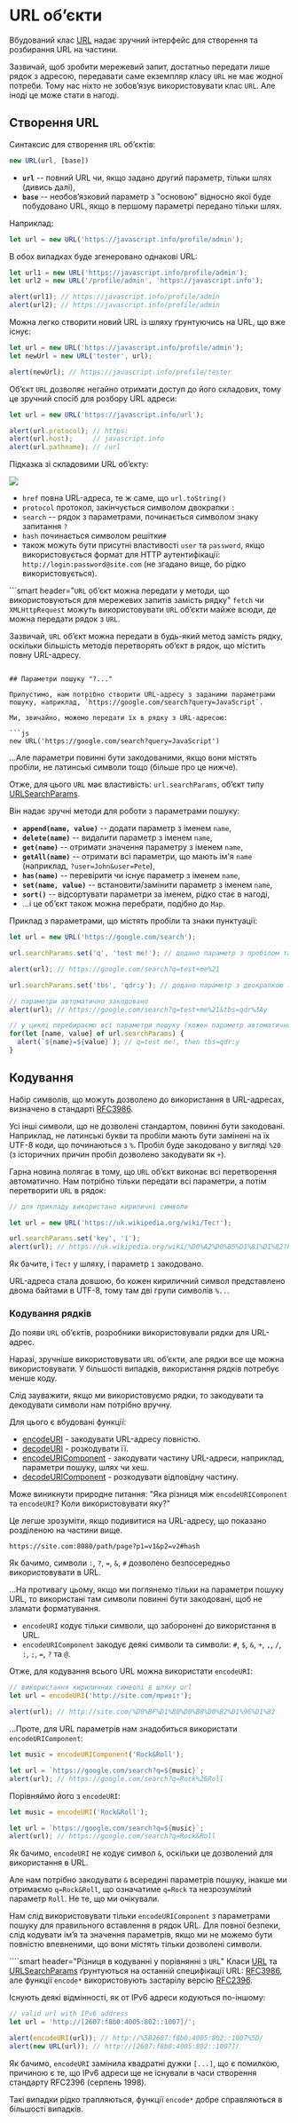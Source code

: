 
# URL об’єкти

Вбудований клас [URL](https://url.spec.whatwg.org/#api) надає зручний інтерфейс для створення та розбирання URL на частини.

Зазвичай, щоб зробити мережевий запит, достатньо передати лише рядок з адресою, передавати саме екземпляр класу `URL` не має жодної потреби. Тому нас ніхто не зобов’язує використовувати клас `URL`. Але іноді це може стати в нагоді.

## Створення URL

Синтаксис для створення `URL` об’єктів:

```js
new URL(url, [base])
```

- **`url`** -- повний URL чи, якщо задано другий параметр, тільки шлях (дивись далі),
- **`base`** -- необов’язковий параметр з "основою" відносно якої буде побудовано URL, якщо в першому параметрі передано тільки шлях.

Наприклад:

```js
let url = new URL('https://javascript.info/profile/admin');
```

В обох випадках буде згенеровано однакові URL:

```js run
let url1 = new URL('https://javascript.info/profile/admin');
let url2 = new URL('/profile/admin', 'https://javascript.info');

alert(url1); // https://javascript.info/profile/admin
alert(url2); // https://javascript.info/profile/admin
```

Можна легко створити новий URL із шляху ґрунтуючись на URL, що вже існує:

```js run
let url = new URL('https://javascript.info/profile/admin');
let newUrl = new URL('tester', url);

alert(newUrl); // https://javascript.info/profile/tester
```

Об’єкт `URL` дозволяє негайно отримати доступ до його складових, тому це зручний спосіб для розбору URL адреси:

```js run
let url = new URL('https://javascript.info/url');

alert(url.protocol); // https:
alert(url.host);     // javascript.info
alert(url.pathname); // /url
```

Підказка зі складовими URL об’єкту:

![](url-object.svg)

- `href` повна URL-адреса, те ж саме, що `url.toString()`
- `protocol` протокол, закінчується символом двокрапки `:`
- `search` -- рядок з параметрами, починається символом знаку запитання `?`
- `hash` починається символом решітки`#`
- також можуть бути присутні властивості `user` та `password`, якщо використовується формат для HTTP аутентифікації: `http://login:password@site.com` (не згадано вище, бо рідко використовується).


```smart header="`URL` об’єкт можна передати у методи, що використовуються для мережевих запитів замість рядку"
`fetch` чи `XMLHttpRequest` можуть використовувати `URL` об’єкти майже всюди, де можна передати рядок з `URL`.

Зазвичай, `URL` об’єкт можна передати в будь-який метод замість рядку, оскільки більшість методів перетворять об’єкт в рядок, що містить повну URL-адресу.
```

## Параметри пошуку "?..."

Припустимо, нам потрібно створити URL-адресу з заданими параметрами пошуку, наприклад, `https://google.com/search?query=JavaScript`.

Ми, звичайно, можемо передати їх в рядку з URL-адресою:

```js
new URL('https://google.com/search?query=JavaScript')
```

...Але параметри повинні бути закодованими, якщо вони містять пробіли, не латинські символи тощо (більше про це нижче).

Отже, для цього `URL` має властивість: `url.searchParams`, об’єкт типу [URLSearchParams](https://url.spec.whatwg.org/#urlsearchparams).

Він надає зручні методи для роботи з параметрами пошуку:

- **`append(name, value)`** -- додати параметр з іменем `name`,
- **`delete(name)`** -- видалити параметр з іменем `name`,
- **`get(name)`** -- отримати значення параметру з іменем `name`,
- **`getAll(name)`** -- отримати всі параметри, що мають ім'я `name` (наприклад, `?user=John&user=Pete`),
- **`has(name)`** -- перевірити чи існує параметр з іменем `name`,
- **`set(name, value)`** -- встановити/замінити параметр з іменем `name`,
- **`sort()`** -- відсортувати параметри за іменем, рідко стає в нагоді,
- ...і це об’єкт також можна перебрати, подібно до `Map`.

Приклад з параметрами, що містять пробіли та знаки пунктуації:

```js run
let url = new URL('https://google.com/search');

url.searchParams.set('q', 'test me!'); // додано параметр з пробілом та !

alert(url); // https://google.com/search?q=test+me%21

url.searchParams.set('tbs', 'qdr:y'); // додано параметр з двокрапкою :

// параметри автоматично закодовано
alert(url); // https://google.com/search?q=test+me%21&tbs=qdr%3Ay

// у циклі перебираємо всі параметри пошуку (кожен параметр автоматично декодується)
for(let [name, value] of url.searchParams) {
  alert(`${name}=${value}`); // q=test me!, then tbs=qdr:y
}
```


## Кодування

Набір символів, що можуть дозволено до використання в URL-адресах, визначено в стандарті [RFC3986](https://tools.ietf.org/html/rfc3986).

Усі інші символи, що не дозволені стандартом, повинні бути закодовані. Наприклад, не латинські букви та пробіли мають бути замінені на їх UTF-8 коди, що починаються з `%`. Пробіл буде закодовано у вигляді `%20` (з історичних причин пробіл дозволено закодувати як `+`).

Гарна новина полягає в тому, що `URL` об’єкт виконає всі перетворення автоматично. Нам потрібно тільки передати всі параметри, а потім перетворити `URL` в рядок:

```js run
// для прикладу використано кириличні символи

let url = new URL('https://uk.wikipedia.org/wiki/Тест');

url.searchParams.set('key', 'ї');
alert(url); // https://uk.wikipedia.org/wiki/%D0%A2%D0%B5%D1%81%D1%82?key=%D1%97
```

Як бачите, і `Тест` у шляху, і параметр `ї` закодовано.

URL-адреса стала довшою, бо кожен кириличний символ представлено двома байтами в UTF-8, тому там дві групи символів `%..`.

### Кодування рядків

До появи `URL` об’єктів, розробники використовували рядки для URL-адрес.

Наразі, зручніше використовувати `URL` об’єкти, але рядки все ще можна використовувати. У більшості випадків, використання рядків потребує менше коду.

Слід зауважити, якщо ми використовуємо рядки, то закодувати та декодувати символи нам потрібно вручну.

Для цього є вбудовані функції:

- [encodeURI](mdn:/JavaScript/Reference/Global_Objects/encodeURI) - закодувати URL-адресу повністю.
- [decodeURI](mdn:/JavaScript/Reference/Global_Objects/decodeURI) - розкодувати її.
- [encodeURIComponent](mdn:/JavaScript/Reference/Global_Objects/encodeURIComponent) - закодувати частину URL-адреси, наприклад, параметри пошуку, шлях чи хеш.
- [decodeURIComponent](mdn:/JavaScript/Reference/Global_Objects/decodeURIComponent) - розкодувати відповідну частину.

Може виникнути природне питання: "Яка різниця між `encodeURIComponent` та `encodeURI`? Коли використовувати яку?"

Це легше зрозуміти, якщо подивитися на URL-адресу, що показано розділеною на частини вище.

```
https://site.com:8080/path/page?p1=v1&p2=v2#hash
```

Як бачимо, символи `:`, `?`, `=`, `&`, `#` дозволено безпосередньо використовувати в URL.

...На противагу цьому, якщо ми поглянемо тільки на параметри пошуку URL, то використані там символи повинні бути закодовані, щоб не зламати форматування.

- `encodeURI` кодує тільки символи, що заборонені до використання в URL.
- `encodeURIComponent` закодує деякі символи та символи: `#`, `$`, `&`, `+`, `,`, `/`, `:`, `;`, `=`, `?` та `@`.

Отже, для кодування всього URL можна використати `encodeURI`:

```js run
// використання кириличних символі в шляху url
let url = encodeURI('http://site.com/привіт');

alert(url); // http://site.com/%D0%BF%D1%80%D0%B8%D0%B2%D1%96%D1%82
```

...Проте, для URL параметрів нам знадобиться використати `encodeURIComponent`:

```js run
let music = encodeURIComponent('Rock&Roll');

let url = `https://google.com/search?q=${music}`;
alert(url); // https://google.com/search?q=Rock%26Roll
```

Порівняймо його з `encodeURI`:

```js run
let music = encodeURI('Rock&Roll');

let url = `https://google.com/search?q=${music}`;
alert(url); // https://google.com/search?q=Rock&Roll
```

Як бачимо, `encodeURI` не кодує символ `&`, оскільки це дозволений для використання в URL.

Але нам потрібно закодувати `&` всередині параметрів пошуку, інакше ми отримаємо `q=Rock&Roll`, що означатиме `q=Rock` та незрозумілий параметр `Roll`. Не те, що ми очікували.

Нам слід використовувати тільки `encodeURIComponent` з параметрами пошуку для правильного вставлення в рядок URL. Для повної безпеки, слід кодувати ім’я та значення параметрів, якщо ми не можемо бути повністю впевненими, що вони містять тільки дозволені символи.

````smart header="Різниця в кодуванні у порівнянні з `URL`"
Класи [URL](https://url.spec.whatwg.org/#url-class) та [URLSearchParams](https://url.spec.whatwg.org/#interface-urlsearchparams) ґрунтуються на останній специфікації URL: [RFC3986](https://tools.ietf.org/html/rfc3986), але функції `encode*` використовують застарілу версію [RFC2396](https://www.ietf.org/rfc/rfc2396.txt).

Існують деякі відмінності, як от IPv6 адреси кодуються по-іншому:

```js run
// valid url with IPv6 address
let url = 'http://[2607:f8b0:4005:802::1007]/';

alert(encodeURI(url)); // http://%5B2607:f8b0:4005:802::1007%5D/
alert(new URL(url)); // http://[2607:f8b0:4005:802::1007]/
```

Як бачимо, `encodeURI` замінила квадратні дужки `[...]`, що є помилкою, причиною є те, що IPv6 адреси ще не існували в часи створення стандарту RFC2396 (серпень 1998).

Такі випадки рідко трапляються, функції `encode*` добре справляються в більшості випадків.
````
